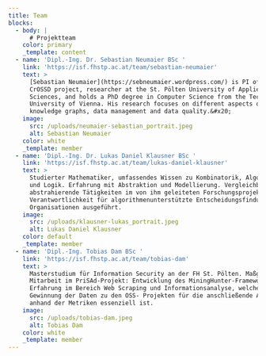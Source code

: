 ```yaml
---
title: Team
blocks:
  - body: |
      # Projektteam
    color: primary
    _template: content
  - name: 'Dipl.-Ing. Dr. Sebastian Neumaier BSc '
    link: 'https://isf.fhstp.ac.at/team/sebastian-neumaier'
    text: >
      [Sebastian Neumaier](https://sebneumaier.wordpress.com/) is PI of the
      CrOSSD project, researcher at the St. Pölten University of Applied
      Sciences, and holds a PhD degree in Computer Science from the Technical
      University of Vienna. His research focuses on different aspects of
      knowledge graphs, data management and data quality.&#x20;
    image:
      src: /uploads/neumaier-sebastian_portrait.jpeg
      alt: Sebastian Neumaier
    color: white
    _template: member
  - name: 'Dipl.-Ing. Dr. Lukas Daniel Klausner BSc '
    link: 'https://isf.fhstp.ac.at/team/lukas-daniel-klausner'
    text: >
      Studierter Mathematiker, umfassendes Wissen zu Kombinatorik, Algorithmen
      und Logik. Erfahrung mit Abstraktion und Modellierung. Vergleichbare
      abstrahierende Tätigkeiten im von ihm geleiteten Forschungsprojekt zu
      Verantwortlichkeit für algorithmenunterstützte Entscheidungsfindung in
      Organisationen ausgeführt.
    image:
      src: /uploads/klausner-lukas_portrait.jpeg
      alt: Lukas Daniel Klausner
    color: default
    _template: member
  - name: 'Dipl.-Ing. Tobias Dam BSc '
    link: 'https://isf.fhstp.ac.at/team/tobias-dam'
    text: >
      Masterstudium für Information Security an der FH St. Pölten. Maßgebliche
      Mitarbeit im PriSAd-Projekt: Entwicklung des MiningHunter-Frameworks.
      Erfahrung im Bereich Web Scraping und Informationsanalyse, welches für die
      Gewinnung der Daten zu den OSS- Projekten für die anschließende Auswertung
      anhand der Metriken essenziell ist.
    image:
      src: /uploads/tobias-dam.jpeg
      alt: Tobias Dam
    color: white
    _template: member
---
```


